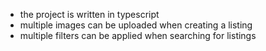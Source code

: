 - the project is written in typescript
- multiple images can be uploaded when creating a listing
- multiple filters can be applied when searching for listings